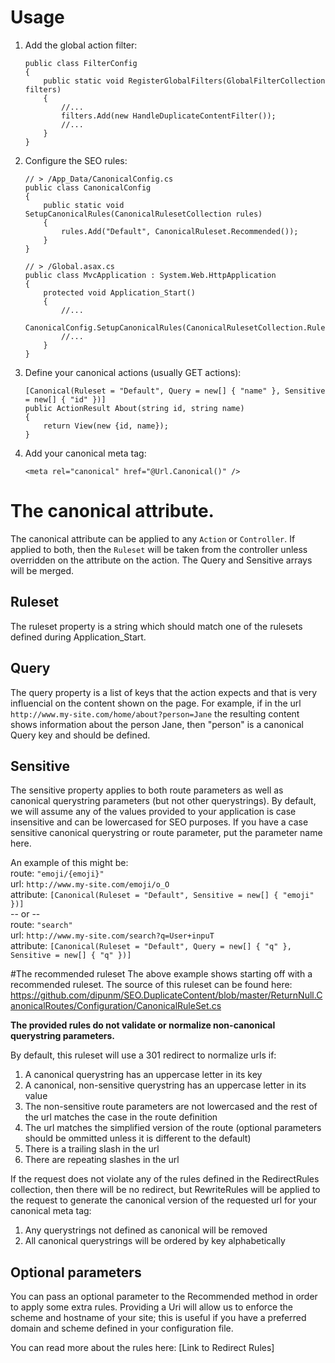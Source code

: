 # Usage
1. Add the global action filter:

    ```
    public class FilterConfig
    {
        public static void RegisterGlobalFilters(GlobalFilterCollection filters)
        {
            //...
            filters.Add(new HandleDuplicateContentFilter());
            //...
        }
    }
    ```
2. Configure the SEO rules:

    ```
    // > /App_Data/CanonicalConfig.cs
    public class CanonicalConfig
    {
        public static void SetupCanonicalRules(CanonicalRulesetCollection rules)
        {
            rules.Add("Default", CanonicalRuleset.Recommended());
        }
    }
    
    // > /Global.asax.cs
    public class MvcApplication : System.Web.HttpApplication
    {
        protected void Application_Start()
        {
            //...
            CanonicalConfig.SetupCanonicalRules(CanonicalRulesetCollection.Rules);
            //...
        }
    }
    ```
3. Define your canonical actions (usually GET actions):

    ```
    [Canonical(Ruleset = "Default", Query = new[] { "name" }, Sensitive = new[] { "id" })]
    public ActionResult About(string id, string name)
    {
        return View(new {id, name});
    }
    ```
4. Add your canonical meta tag:
    ```
    <meta rel="canonical" href="@Url.Canonical()" />
    ```

# The canonical attribute.
The canonical attribute can be applied to any `Action` or `Controller`. If applied to both, then the `Ruleset` will be taken from the controller unless overridden on the attribute on the action. The Query and Sensitive arrays will be merged.

## Ruleset
The ruleset property is a string which should match one of the rulesets defined during Application_Start.

## Query
The query property is a list of keys that the action expects and that is very influencial on the content shown on the page. 
For example, if in the url `http://www.my-site.com/home/about?person=Jane` the resulting content shows information about the person Jane, then "person" is a canonical Query key and should be defined.

## Sensitive
The sensitive property applies to both route parameters as well as canonical querystring parameters (but not other querystrings). By default, we will assume any of the values provided to your application is case insensitive and can be lowercased for SEO purposes. If you have a case sensitive canonical querystring or route parameter, put the parameter name here.

An example of this might be:  
route: `"emoji/{emoji}"`  
url: `http://www.my-site.com/emoji/o_O`  
attribute: `[Canonical(Ruleset = "Default", Sensitive = new[] { "emoji" })]`   
-- or --  
route: `"search"`  
url: `http://www.my-site.com/search?q=User+inpuT`   
attribute: `[Canonical(Ruleset = "Default", Query = new[] { "q" }, Sensitive = new[] { "q" })]`   

#The recommended ruleset
The above example shows starting off with a recommended ruleset. The source of this ruleset can be found here: https://github.com/dipunm/SEO.DuplicateContent/blob/master/ReturnNull.CanonicalRoutes/Configuration/CanonicalRuleSet.cs

**The provided rules do not validate or normalize non-canonical querystring parameters.**

By default, this ruleset will use a 301 redirect to normalize urls if:

1. A canonical querystring has an uppercase letter in its key
2. A canonical, non-sensitive querystring has an uppercase letter in its value
3. The non-sensitive route parameters are not lowercased and the rest of the url matches the case in the route definition
4. The url matches the simplified version of the route (optional parameters should be ommitted unless it is different to the default)
5. There is a trailing slash in the url
6. There are repeating slashes in the url

If the request does not violate any of the rules defined in the RedirectRules collection, then there will be no redirect, but RewriteRules will be applied to the request to generate the canonical version of the requested url for your canonical meta tag:

1. Any querystrings not defined as canonical will be removed
2. All canonical querystrings will be ordered by key alphabetically

## Optional parameters
You can pass an optional parameter to the Recommended method in order to apply some extra rules. 
Providing a Uri will allow us to enforce the scheme and hostname of your site; this is useful if you have a preferred domain and scheme defined in your configuration file.

You can read more about the rules here: [Link to Redirect Rules]
